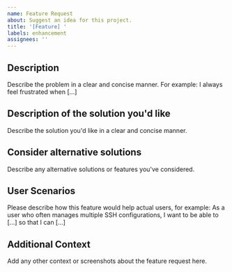 ```yaml
---
name: Feature Request
about: Suggest an idea for this project.
title: '[Feature] '
labels: enhancement
assignees: ''
---
```


## Description

Describe the problem in a clear and concise manner. For example: I always feel frustrated when [...]

## Description of the solution you'd like

Describe the solution you'd like in a clear and concise manner.

## Consider alternative solutions

Describe any alternative solutions or features you've considered.

## User Scenarios

Please describe how this feature would help actual users, for example:
As a user who often manages multiple SSH configurations, I want to be able to [...] so that I can [...]

## Additional Context

Add any other context or screenshots about the feature request here.
